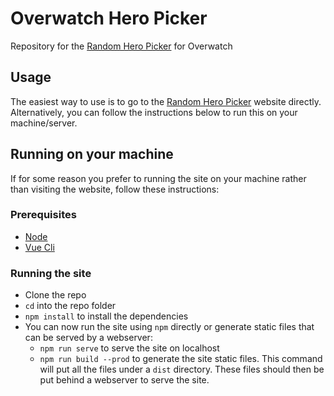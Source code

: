 # Overwatch Hero Picker

Repository for the [Random Hero Picker](https://owheropicker.com/) for Overwatch

## Usage

The easiest way to use is to go to the [Random Hero Picker](https://owheropicker.com/) website directly. Alternatively, you can follow the instructions below to run this on your machine/server.

## Running on your machine

If for some reason you prefer to running the site on your machine rather than visiting the website, follow these instructions:

### Prerequisites

* [Node](https://nodejs.org/en/)
* [Vue Cli](https://cli.vuejs.org/guide/installation.html)

### Running the site

* Clone the repo
* `cd` into the repo folder
* `npm install` to install the dependencies
* You can now run the site using `npm` directly or generate static files that can be served by a webserver:
    * `npm run serve` to serve the site on localhost
    * `npm run build --prod` to generate the site static files. This command will put all the files under a `dist` directory. These files should then be put behind a webserver to serve the site.
